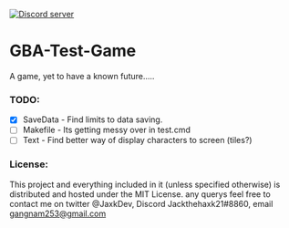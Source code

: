 <a href="https://tiny.cc/JaxksDC"><img src="https://discordapp.com/api/guilds/554059221847638040/embed.png" alt="Discord server"/></a>

# GBA-Test-Game

A game, yet to have a known future.....

### TODO:
 - [X] SaveData - Find limits to data saving.
 - [ ] Makefile - Its getting messy over in test.cmd
 - [ ] Text     - Find better way of display characters to screen (tiles?)

### License:
This project and everything included in it (unless specified otherwise) is distributed and hosted under the MIT License.
any querys feel free to contact me on twitter @JaxkDev, Discord Jackthehaxk21#8860, email gangnam253@gmail.com